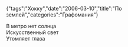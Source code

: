 {"tags":"Хокку","date":"2006-03-10","title":"По землей","categories":"Графомания"}

В метро нет солнца  
Искусственный свет  
Утомляет глаза
